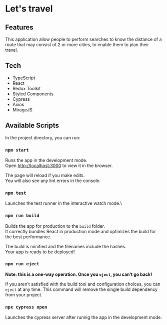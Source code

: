 # Let's travel

## Features

This application allow people to perform searches to know the distance of a route that may consist of 2 or more cities, to enable them to plan their travel.

## Tech

- TypeScript
- React
- Redux Toolkit
- Styled Components
- Cypress
- Axios
- MirageJS

## Available Scripts

In the project directory, you can run:

### `npm start`

Runs the app in the development mode.\
Open [http://localhost:3000](http://localhost:3000) to view it in the browser.

The page will reload if you make edits.\
You will also see any lint errors in the console.

### `npm test`

Launches the test runner in the interactive watch mode.\

### `npm run build`

Builds the app for production to the `build` folder.\
It correctly bundles React in production mode and optimizes the build for the best performance.

The build is minified and the filenames include the hashes.\
Your app is ready to be deployed!

### `npm run eject`

**Note: this is a one-way operation. Once you `eject`, you can’t go back!**

If you aren’t satisfied with the build tool and configuration choices, you can `eject` at any time. This command will remove the single build dependency from your project.

### `npx cypress open`

Launches the cypress server after runnig the app in the development mode.
